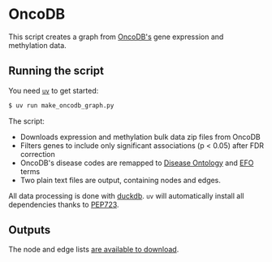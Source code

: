 # OncoDB

This script creates a graph from [OncoDB's](https://oncodb.org/) gene expression and methylation data.


## Running the script

You need [`uv`](https://docs.astral.sh/uv/) to get started:

```python
$ uv run make_oncodb_graph.py
```

The script:

* Downloads expression and methylation bulk data zip files from OncoDB
* Filters genes to include only significant associations (p < 0.05) after FDR correction
* OncoDB's disease codes are remapped to [Disease Ontology](https://disease-ontology.org/) and [EFO](https://www.ebi.ac.uk/efo/) terms
* Two plain text files are output, containing nodes and edges.

All data processing is done with [duckdb](https://duckdb.org/). `uv` will automatically install all dependencies thanks to [PEP723](https://peps.python.org/pep-0723/). 

## Outputs 

The node and edge lists [are available to download]([https://osf.io/6qavy).
